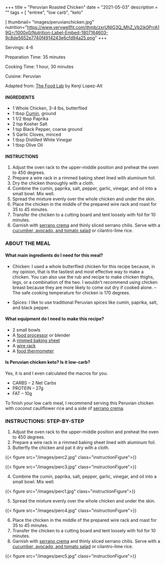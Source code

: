 +++
title = "Peruvian Roasted Chicken"
date = "2021-05-03"
description = ""
tags = [
    "entree",
    "low carb",
    "keto"
   
]
thumbnail= "images/peruvianchicken.jpg"
nutrition="https://www.verywellfit.com/thmb/zxrUNIG3Q_MhZ_Vb2ik0PrrA19Q=/1000x0/Nutrition-Label-Embed-1807164603-9c8de5652e7740f4914243e6cfd94a25.png"
+++

Servings: 4-6 <!--more-->

Preparation Time: 35 minutes 

Cooking Time: 1 hour, 30 minutes

Cuisine: Peruvian

Adapted from: [The Food Lab](https://amzn.to/3f41x4R) by Kenji Lopez-Alt

#### INGREDIENTS 

* 1 Whole Chicken, 3-4 lbs, butterflied
* 1 tbsp [Cumin](https://amzn.to/3eebpcJ), ground 
* 1 1/2 tbsp Paprika 
* 2 tsp Kosher Salt 
* 1 tsp Black Pepper, coarse ground 
* 5 Garlic Cloves, minced 
* 1 tbsp Distilled White Vinegar 
* 1 tbsp Olive Oil 

#### INSTRUCTIONS 

1. Adjust the oven rack to the upper-middle position and preheat the oven to 450 degrees. 
2. Prepare a wire rack in a rimmed baking sheet lined with aluminum foil.  
3. Dry the chicken thoroughly with a cloth. 
4. Combine the cumin, paprika, salt, pepper, garlic, vinegar, and oil into a small bowl. Mix well. 
5. Spread the mixture evenly over the whole chicken and under the skin.
6. Place the chicken in the middle of the prepared wire rack and roast for 35 to 45 minutes.
7. Transfer the chicken to a cutting board and tent loosely with foil for 10 minutes. 
8. Garnish with [serrano crema](https://www.jamilghar.com/recipe/serrano_crema/) and thinly sliced serrano chilis. Serve with a [cucumber, avocado, and tomato salad](https://www.jamilghar.com/recipe/cuc_avo_tom_salad/) or cilantro-lime rice. 

### ABOUT THE MEAL 

#### What main ingredients do I need for this meal?

* Chicken: I used a whole butterflied chicken for this recipe because, in my opinion, that is the tastiest and most effective way to make a chicken. You can also use the rub and recipe to make chicken thighs, legs, or a combination of the two. I wouldn't recommend using chicken breast because they are more likely to come out dry if cooked alone. 
– The safe cooking temperature for chicken is 170 degrees.

* Spices: I like to use traditional Peruvian spices like cumin, paprika, salt, and black pepper. 

#### What equipment do I need to make this recipe?

* 2 small bowls
* A [food processor](https://amzn.to/3eVyrod) or blender
* A [rimmed baking sheet](https://amzn.to/339IQqI)
* A [wire rack](https://amzn.to/3bE8h90)
* A [food thermometer](https://amzn.to/2RnEB8c)

#### Is Peruvian chicken keto? Is it low-carb?

Yes, it is and I even calculated the macros for you. 

* CARBS – 2 Net Carbs 
* PROTEIN – 27g
* FAT – 10g

To finish your low carb meal, I recommend serving this Peruvian chicken with coconut cauliflower rice and a side of [serrano crema](https://www.jamilghar.com/recipe/serrano_crema/). 

### INSTRUCTIONS: STEP-BY-STEP 

1. Adjust the oven rack to the upper-middle position and preheat the oven to 450 degrees. 
2. Prepare a wire rack in a rimmed baking sheet lined with aluminum foil.  
3. Butterfly the chicken and pat it dry with a cloth. 

{{< figure src="/images/perc2.jpg" class="instructionFigure">}}

{{< figure src="/images/perc3.jpg" class="instructionFigure">}}

4. Combine the cumin, paprika, salt, pepper, garlic, vinegar, and oil into a small bowl. Mix well. 

{{< figure src="/images/perc1.jpg" class="instructionFigure">}}

5. Spread the mixture evenly over the whole chicken and under the skin.

{{< figure src="/images/perc4.jpg" class="instructionFigure">}}

6. Place the chicken in the middle of the prepared wire rack and roast for 35 to 45 minutes.
7. Transfer the chicken to a cutting board and tent loosely with foil for 10 minutes. 
8. Garnish with [serrano crema](https://www.jamilghar.com/recipe/serrano_crema/) and thinly sliced serrano chilis. Serve with a [cucumber, avocado, and tomato salad](https://www.jamilghar.com/recipe/cuc_avo_tom_salad/) or cilantro-lime rice. 

{{< figure src="/images/perc5.jpg" class="instructionFigure">}}
